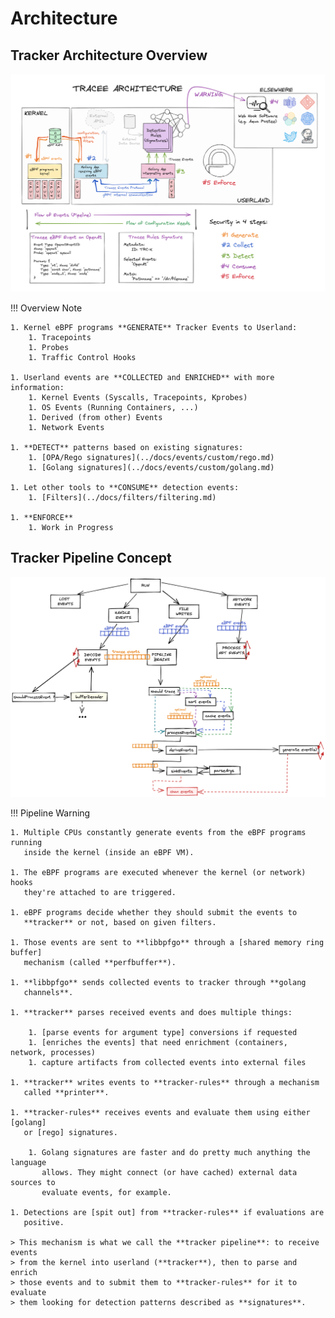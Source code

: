 # Architecture

## Tracker Architecture Overview

![Architecture](../images/architecture.png)

!!! Overview Note

    1. Kernel eBPF programs **GENERATE** Tracker Events to Userland:
        1. Tracepoints
        1. Probes
        1. Traffic Control Hooks
    
    1. Userland events are **COLLECTED and ENRICHED** with more information:
        1. Kernel Events (Syscalls, Tracepoints, Kprobes)
        1. OS Events (Running Containers, ...)
        1. Derived (from other) Events
        1. Network Events
        
    1. **DETECT** patterns based on existing signatures:
        1. [OPA/Rego signatures](../docs/events/custom/rego.md)
        1. [Golang signatures](../docs/events/custom/golang.md)
        
    1. Let other tools to **CONSUME** detection events:
        1. [Filters](../docs/filters/filtering.md)
    
    1. **ENFORCE**
        1. Work in Progress

## Tracker Pipeline Concept

![Tracker Pipeline](../images/tracker-pipeline-overview.png)

!!! Pipeline Warning

    1. Multiple CPUs constantly generate events from the eBPF programs running
       inside the kernel (inside an eBPF VM).
    
    1. The eBPF programs are executed whenever the kernel (or network) hooks
       they're attached to are triggered.
    
    1. eBPF programs decide whether they should submit the events to
       **tracker** or not, based on given filters.
    
    1. Those events are sent to **libbpfgo** through a [shared memory ring buffer]
       mechanism (called **perfbuffer**).
    
    1. **libbpfgo** sends collected events to tracker through **golang
       channels**.
    
    1. **tracker** parses received events and does multiple things:
    
        1. [parse events for argument type] conversions if requested
        1. [enriches the events] that need enrichment (containers, network, processes)
        1. capture artifacts from collected events into external files
    
    1. **tracker** writes events to **tracker-rules** through a mechanism
       called **printer**.
    
    1. **tracker-rules** receives events and evaluate them using either [golang]
       or [rego] signatures.
    
        1. Golang signatures are faster and do pretty much anything the language
           allows. They might connect (or have cached) external data sources to
           evaluate events, for example.
    
    1. Detections are [spit out] from **tracker-rules** if evaluations are
       positive.
    
    > This mechanism is what we call the **tracker pipeline**: to receive events
    > from the kernel into userland (**tracker**), then to parse and enrich
    > those events and to submit them to **tracker-rules** for it to evaluate
    > them looking for detection patterns described as **signatures**.

[parse events for argument type]: ./../docs/outputs/output-options.md
[enriches the events]: ./../docs/integrating/container-engines.md
[golang]: ./../docs/events/custom/golang.md
[rego]: ./../docs/events/custom/rego.md
[spit out]: ./../docs/integrating/webhook.md
 
